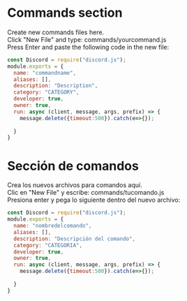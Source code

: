 # Commands section
Create new commands files here.\
Click "New File" and type: commands/yourcommand.js\
Press Enter and paste the following code in the new file:
```js
const Discord = require("discord.js");
module.exports = {
  name: "commandname",
  aliases: [],
  description: "Description",
  category: "CATEGORY",
  developer: true,
  owner: true,
  run: async (client, message, args, prefix) => {
    message.delete({timeout:500}).catch(e=>{});
    
  }
}
```

# Sección de comandos
Crea los nuevos archivos para comandos aquí.\
Clic en "New File" y escribe: commands/tucomando.js\
Presiona enter y pega lo siguiente dentro del nuevo archivo:
```js
const Discord = require("discord.js");
module.exports = {
  name: "nombredelcomando",
  aliases: [],
  description: "Descripción del comando",
  category: "CATEGORIA",
  developer: true,
  owner: true,
  run: async (client, message, args, prefix) => {
    message.delete({timeout:500}).catch(e=>{});
    
  }
}
```
